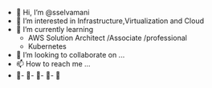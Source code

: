 - 👋 Hi, I’m @sselvamani
- 👀 I’m interested in Infrastructure,Virtualization and Cloud
- 🌱 I’m currently learning 
    - AWS Solution Architect /Associate /professional 
    - Kubernetes
- 💞️ I’m looking to collaborate on ...
- 📫 How to reach me ...
- 💞️- 💞️- 💞️- 💞️- 💞️

<!---
sselvamani/sselvamani is a ✨ special ✨ repository because its `README.md` (this file) appears on your GitHub profile.
You can click the Preview link to take a look at your changes.
--->
